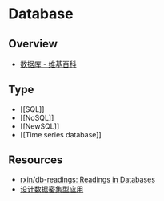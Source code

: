 # Database

## Overview

- [数据库 - 维基百科](https://zh.wikipedia.org/wiki/%E6%95%B0%E6%8D%AE%E5%BA%93)

## Type

- [[SQL]]
- [[NoSQL]]
- [[NewSQL]]
- [[Time series database]]

## Resources

- [rxin/db-readings: Readings in Databases](https://github.com/rxin/db-readings)
- [设计数据密集型应用](https://vonng.gitbooks.io/ddia-cn/content/)
